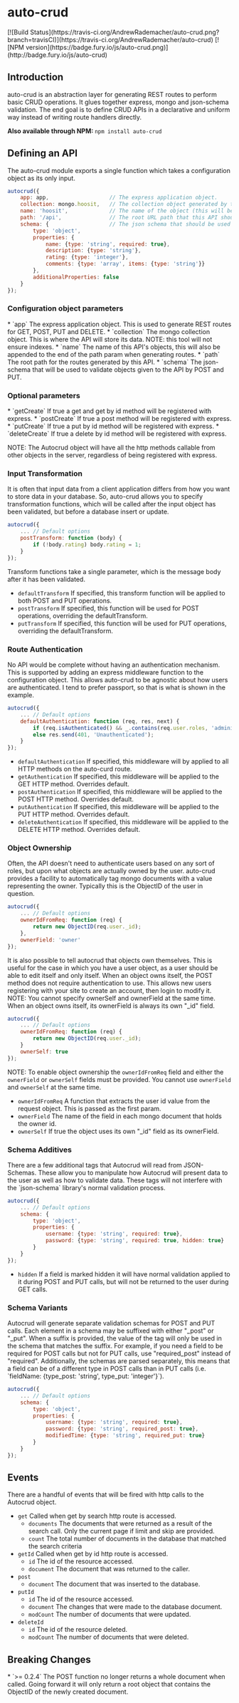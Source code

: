 <h1>auto-crud</h1>
[![Build Status](https://travis-ci.org/AndrewRademacher/auto-crud.png?branch=travisCI)](https://travis-ci.org/AndrewRademacher/auto-crud)
[![NPM version](https://badge.fury.io/js/auto-crud.png)](http://badge.fury.io/js/auto-crud)

<h2>Introduction</h2>
auto-crud is an abstraction layer for generating REST routes to perform basic CRUD operations.  It glues together
express, mongo and json-schema validation.  The end goal is to define CRUD APIs in a declarative and uniform way
instead of writing route handlers directly.

<b>Also available through NPM: </b> `npm install auto-crud`

<h2>Defining an API</h2>
The auto-crud module exports a single function which takes a configuration object as its only input.

```javascript
autocrud({
    app: app,                   // The express application object.
    collection: mongo.hoosit,   // The collection object generated by the mongo driver.
    name: 'hoosit',             // The name of the object (this will be appended to the end of path).
    path: '/api',               // The root URL path that this API should be generated at.
    schema: {                   // The json schema that should be used for validation
        type: 'object',
        properties: {
            name: {type: 'string', required: true},
            description: {type: 'string'},
            rating: {type: 'integer'},
            comments: {type: 'array', items: {type: 'string'}}
        },
        additionalProperties: false
    }
});
```

<h3>Configuration object parameters</h3>
* `app` The express application object.  This is used to generate REST routes for GET, POST, PUT and DELETE.
* `collection` The mongo collection object.  This is where the API will store its data.  NOTE: this tool will not ensure indexes.
* `name` The name of this API's objects, this will also be appended to the end of the path param when generating routes.
* `path` The root path for the routes generated by this API.
* `schema` The json-schema that will be used to validate objects given to the API by POST and PUT.

<h3>Optional parameters</h3>
* `getCreate` If true a get and get by id method will be registered with express.
* `postCreate` If true a post method will be registered with express.
* `putCreate` If true a put by id method will be registered with express.
* `deleteCreate` If true a delete by id method will be registered with express.

NOTE: The Autocrud object will have all the http methods callable from other objects in the server, regardless of being
registered with express.

<h3>Input Transformation</h3>
It is often that input data from a client application differs from how you want to store data in your database.  So,
auto-crud allows you to specify transformation functions, which will be called after the input object has been
validated, but before a database insert or update.

```javascript
autocrud({
    ... // Default options
    postTransform: function (body) {
        if (!body.rating) body.rating = 1;
    }
});
```

Transform functions take a single parameter, which is the message body after it has been validated.

* `defaultTransform` If specified, this transform function will be applied to both POST and PUT operations.
* `postTransform` If specified, this function will be used for POST operations, overriding the defaultTransform.
* `putTransform` If specified, this function will be used for PUT operations, overriding the defaultTransform.

<h3>Route Authentication</h3>
No API would be complete without having an authentication mechanism.  This is supported by adding an express middleware
function to the configuration object.  This allows auto-crud to be agnostic about how users are authenticated.  I tend
to prefer passport, so that is what is shown in the example.

```javascript
autocrud({
    ... // Default options
    defaultAuthentication: function (req, res, next) {
        if (req.isAuthenticated() && _.contains(req.user.roles, 'administrator')) next();
        else res.send(401, 'Unauthenticated');
    }
});
```

* `defaultAuthentication` If specified, this middleware will by applied to all HTTP methods on the auto-curd route.
* `getAuthentication` If specified, this middleware will be applied to the GET HTTP method.  Overrides default.
* `postAuthentication` If specified, this middleware will be applied to the POST HTTP method.  Overrides default.
* `putAuthentication` If specified, this middleware will be applied to the PUT HTTP method.  Overrides default.
* `deleteAuthentication` If specified, this middleware will be applied to the DELETE HTTP method.  Overrides default.

<h3>Object Ownership</h3>
Often, the API doesn't need to authenticate users based on any sort of roles, but upon what objects are actually owned
by the user.  auto-crud provides a facility to automatically tag mongo documents with a value representing the owner.
Typically this is the ObjectID of the user in question.

```javascript
autocrud({
    ... // Default options
    ownerIdFromReq: function (req) {
        return new ObjectID(req.user._id);
    },
    ownerField: 'owner'
});
```
It is also possible to tell autocrud that objects own themselves.  This is useful for the case in which you have a user
object, as a user should be able to edit itself and only itself.  When an object owns itself, the POST method does not
require authentication to use.  This allows new users registering with your site to create an account, then login to
modify it.  NOTE: You cannot specify ownerSelf and ownerField at the same time. When an object owns itself, its
ownerField is always its own "_id" field.

```javascript
autocrud({
	... // Default options
	ownerIdFromReq: function (req) {
		return new ObjectID(req.user._id);
	}
	ownerSelf: true
});
```

NOTE: To enable object ownership the `ownerIdFromReq` field and either the `ownerField` or `ownerSelf` fields must be
provided.  You cannot use `ownerField` and `ownerSelf` at the same time.
* `ownerIdFromReq` A function that extracts the user id value from the request object.  This is passed as the first param.
* `ownerField` The name of the field in each mongo document that holds the owner id.
* `ownerSelf` If true the object uses its own "_id" field as its ownerField.

<h3>Schema Additives</h3>
There are a few additional tags that Autocrud will read from JSON-Schemas.  These allow you to manipulate how Autocrud
will present data to the user as well as how to validate data.  These tags will not interfere with the `json-schema`
library's normal validation process.

```javascript
autocrud({
	... // Default options
	schema: {
		type: 'object',
		properties: {
			username: {type: 'string', required: true},
			password: {type: 'string', required: true, hidden: true}
		}
	}
});
```
* `hidden` If a field is marked hidden it will have normal validation applied to it during POST and PUT calls, but will
  not be returned to the user during GET calls.

<h3>Schema Variants</h3>
Autocrud will generate separate validation schemas for POST and PUT calls.  Each element in a schema may be suffixed
with either "_post" or "_put".  When a suffix is provided, the value of the tag will only be used in the schema that
matches the suffix.  For example, if you need a field to be required for POST calls but not for PUT calls,  use "required_post" 
instead of "required".  Additionally, the schemas are parsed separately, this means that a field can be of a different
type in POST calls than in PUT calls (i.e. `fieldName: {type_post: 'string', type_put: 'integer'}`).

```javascript
autocrud({
	... // Default options
	schema: {
		type: 'object',
		properties: {
			username: {type: 'string', required: true},
			password: {type: 'string', required_post: true},
			modifiedTime: {type: 'string', required_put: true}
		}
	}
});
```

<h2>Events</h2>
There are a handful of events that will be fired with http calls to the Autocrud object.

* `get` Called when get by search http route is accessed.
    *  `documents` The documents that were returned as a result of the search call.  Only the current page if limit and
skip are provided.
    *  `count` The total number of documents in the database that matched the search criteria
* `getId` Called when get by id http route is accessed.
    *  `id` The id of the resource accessed.
    *  `document` The document that was returned to the caller.
* `post`
    *  `document` The document that was inserted to the database.
* `putId`
    *  `id` The id of the resource accessed.
    *  `document` The changes that were made to the database document.
    *  `modCount` The number of documents that were updated.
* `deleteId`
    *  `id` The id of the resource deleted.
    *  `modCount` The number of documents that were deleted.

<h2>Breaking Changes</h2>
* `>= 0.2.4` The POST function no longer returns a whole document when called.  Going forward it will only return a root
  object that contains the ObjectID of the newly created document.
